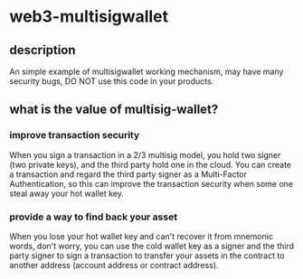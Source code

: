 # web3-multisigwallet

## description
An simple example of multisigwallet working mechanism, may have many security bugs, DO NOT use this code in your products.

## what is the value of multisig-wallet?
### improve transaction security 
When you sign a transaction in a 2/3 multisig model, you hold two signer (two private keys), and the third party hold 
one in the cloud. You can create a transaction and regard the third party signer as a Multi-Factor Authentication, so 
this can improve the transaction security when some one steal away your hot wallet key.

### provide a way to find back your asset 
When you lose your hot wallet key and can't recover it from mnemonic words, don't worry, you can use the cold wallet key
as a signer and the third party signer to sign a transaction to transfer your assets in the contract to another address (account address or contract address).

